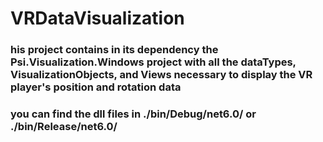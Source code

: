 # VRDataVisualization
### his project contains in its dependency the Psi.Visualization.Windows project with all the dataTypes, VisualizationObjects, and Views necessary to display the VR player's position and rotation data

### you can find the dll files in ./bin/Debug/net6.0/ or ./bin/Release/net6.0/
